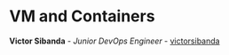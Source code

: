 # VM and Containers



**Victor Sibanda** - *Junior DevOps Engineer* - [victorsibanda](https://github.com/victorsibanda)
